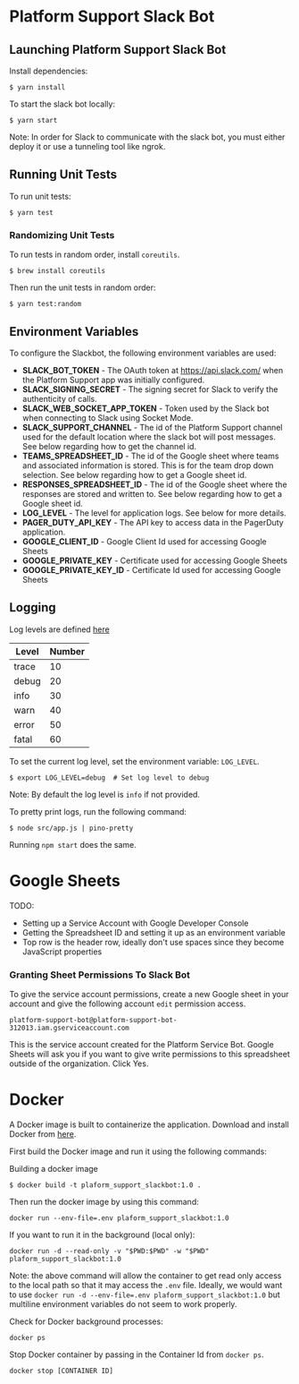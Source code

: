 # Platform Support Slack Bot

## Launching Platform Support Slack Bot

Install dependencies:

`$ yarn install`

To start the slack bot locally:

`$ yarn start`

Note: In order for Slack to communicate with the slack bot, you must either deploy it or use a tunneling tool like ngrok.

## Running Unit Tests

To run unit tests:

`$ yarn test`

### Randomizing Unit Tests

To run tests in random order, install `coreutils`.

`$ brew install coreutils`

Then run the unit tests in random order:

`$ yarn test:random`

## Environment Variables

To configure the Slackbot, the following environment variables are used:

- **SLACK_BOT_TOKEN** - The OAuth token at https://api.slack.com/ when the Platform Support app was initially configured.
- **SLACK_SIGNING_SECRET** - The signing secret for Slack to verify the authenticity of calls.
- **SLACK_WEB_SOCKET_APP_TOKEN** - Token used by the Slack bot when connecting to Slack using Socket Mode.
- **SLACK_SUPPORT_CHANNEL** - The id of the Platform Support channel used for the default location where the slack bot will post messages. See below regarding how to get the channel id.
- **TEAMS_SPREADSHEET_ID** - The id of the Google sheet where teams and associated information is stored. This is for the team drop down selection. See below regarding how to get a Google sheet id.
- **RESPONSES_SPREADSHEET_ID** - The id of the Google sheet where the responses are stored and written to. See below regarding how to get a Google sheet id.
- **LOG_LEVEL** - The level for application logs. See below for more details.
- **PAGER_DUTY_API_KEY** - The API key to access data in the PagerDuty application.
- **GOOGLE_CLIENT_ID** - Google Client Id used for accessing Google Sheets
- **GOOGLE_PRIVATE_KEY** - Certificate used for accessing Google Sheets
- **GOOGLE_PRIVATE_KEY_ID** - Certificate Id used for accessing Google Sheets

## Logging

Log levels are defined [here](https://getpino.io/#/docs/api?id=levels)

| Level | Number |
| ----- | ------ |
| trace | 10     |
| debug | 20     |
| info  | 30     |
| warn  | 40     |
| error | 50     |
| fatal | 60     |

To set the current log level, set the environment variable: `LOG_LEVEL`.

```
$ export LOG_LEVEL=debug  # Set log level to debug
```

Note: By default the log level is `info` if not provided.

To pretty print logs, run the following command:

```
$ node src/app.js | pino-pretty
```

Running `npm start` does the same.

# Google Sheets

TODO:

- Setting up a Service Account with Google Developer Console
- Getting the Spreadsheet ID and setting it up as an environment variable
- Top row is the header row, ideally don't use spaces since they become JavaScript properties

### Granting Sheet Permissions To Slack Bot

To give the service account permissions, create a new Google sheet in your account and give the following account `edit` permission access.

```
platform-support-bot@platform-support-bot-312013.iam.gserviceaccount.com
```

This is the service account created for the Platform Service Bot. Google Sheets will ask you if you want to give write permissions to this spreadsheet outside of the organization. Click Yes.

# Docker

A Docker image is built to containerize the application. Download and install Docker from [here](https://www.docker.com/get-started).

First build the Docker image and run it using the following commands:

Building a docker image

```
$ docker build -t plaform_support_slackbot:1.0 .
```

Then run the docker image by using this command:

```
docker run --env-file=.env plaform_support_slackbot:1.0
```

If you want to run it in the background (local only):

```
docker run -d --read-only -v "$PWD:$PWD" -w "$PWD" plaform_support_slackbot:1.0
```

Note: the above command will allow the container to get read only access to the local path so that it may access the `.env` file. Ideally, we would want to use `docker run -d --env-file=.env plaform_support_slackbot:1.0` but multiline environment variables do not seem to work properly.

<!--
Note: Using the `.env` file with docker run does not work since multiline environment variables doesn't seem to work passed this way.

```
docker run -d --env-file=.env plaform_support_slackbot:1.0
```

! Does Not Work! Future: look at using Docker Compose.
-->

Check for Docker background processes:

```
docker ps
```

Stop Docker container by passing in the Container Id from `docker ps`.

```
docker stop [CONTAINER ID]
```
